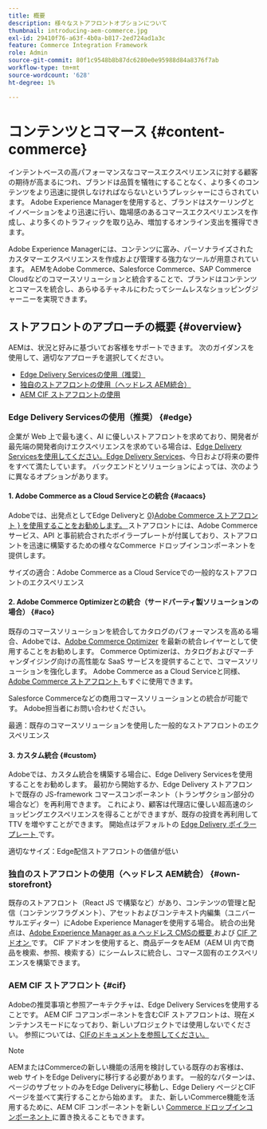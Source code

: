 ```yaml
---
title: 概要
description: 様々なストアフロントオプションについて
thumbnail: introducing-aem-commerce.jpg
exl-id: 29410f76-a63f-4b0a-b817-2ed724ad1a3c
feature: Commerce Integration Framework
role: Admin
source-git-commit: 80f1c9548b8b87dc6280e0e95988d84a8376f7ab
workflow-type: tm+mt
source-wordcount: '628'
ht-degree: 1%

---
```



# コンテンツとコマース {#content-commerce}

インテントベースの高パフォーマンスなコマースエクスペリエンスに対する顧客の期待が高まるにつれ、ブランドは品質を犠牲にすることなく、より多くのコンテンツをより迅速に提供しなければならないというプレッシャーにさらされています。 Adobe Experience Managerを使用すると、ブランドはスケーリングとイノベーションをより迅速に行い、臨場感のあるコマースエクスペリエンスを作成し、より多くのトラフィックを取り込み、増加するオンライン支出を獲得できます。

Adobe Experience Managerには、コンテンツに富み、パーソナライズされたカスタマーエクスペリエンスを作成および管理する強力なツールが用意されています。 AEMをAdobe Commerce、Salesforce Commerce、SAP Commerce Cloudなどのコマースソリューションと統合することで、ブランドはコンテンツとコマースを統合し、あらゆるチャネルにわたってシームレスなショッピングジャーニーを実現できます。

## ストアフロントのアプローチの概要 {#overview}

AEMは、状況と好みに基づいてお客様をサポートできます。 次のガイダンスを使用して、適切なアプローチを選択してください。

* [Edge Delivery Servicesの使用（推奨）](#edge)
* [独自のストアフロントの使用（ヘッドレス AEM統合）](#own-storefront)
* [AEM CIF ストアフロントの使用](#cif)

### Edge Delivery Servicesの使用（推奨） {#edge}

企業が Web 上で最も速く、AI に優しいストアフロントを求めており、開発者が最先端の開発者向けエクスペリエンスを求めている場合は、[Edge Delivery Servicesを使用してください。Edge Delivery Services](../edge/overview.md)、今日および将来の要件をすべて満たしています。 バックエンドとソリューションによっては、次のように異なるオプションがあります。

#### &#x200B;1. Adobe Commerce as a Cloud Serviceとの統合 {#acaacs}

Adobeでは、出発点としてEdge Deliveryと [0}Adobe Commerce ストアフロント } を使用することをお勧めします。 ](https://experienceleague.adobe.com/developer/commerce/storefront/)ストアフロントには、Adobe Commerce サービス、API と事前統合されたボイラープレートが付属しており、ストアフロントを迅速に構築するための様々なCommerce ドロップインコンポーネントを提供します。

サイズの適合：Adobe Commerce as a Cloud Serviceでの一般的なストアフロントのエクスペリエンス

#### &#x200B;2. Adobe Commerce Optimizerとの統合（サードパーティ製ソリューションの場合） {#aco}

既存のコマースソリューションを統合してカタログのパフォーマンスを高める場合、Adobeでは、[Adobe Commerce Optimizer](https://experienceleague.adobe.com/en/docs/commerce-learn/tutorials/adobe-commerce-optimizer/overview) を最新の統合レイヤーとして使用することをお勧めします。 Commerce Optimizerは、カタログおよびマーチャンダイジング向けの高性能な SaaS サービスを提供することで、コマースソリューションを強化します。 Adobe Commerce as a Cloud Serviceと同様、[Adobe Commerce ストアフロント ](https://experienceleague.adobe.com/developer/commerce/storefront/) もすぐに使用できます。

Salesforce Commerceなどの商用コマースソリューションとの統合が可能です。 Adobe担当者にお問い合わせください。

最適：既存のコマースソリューションを使用した一般的なストアフロントのエクスペリエンス

#### &#x200B;3. カスタム統合 {#custom}

Adobeでは、カスタム統合を構築する場合に、Edge Delivery Servicesを使用することをお勧めします。 最初から開始するか、Edge Delivery ストアフロントで既存の JS-framework コマースコンポーネント（トランザクション部分の場合など）を再利用できます。 これにより、顧客は代理店に優しい超高速のショッピングエクスペリエンスを得ることができますが、既存の投資を再利用して TTV を増やすことができます。 開始点はデフォルトの [Edge Delivery ボイラープレート ](https://www.aem.live/developer/tutorial) です。

適切なサイズ：Edge配信ストアフロントの価値が低い

### 独自のストアフロントの使用（ヘッドレス AEM統合） {#own-storefront}

既存のストアフロント（React JS で構築など）があり、コンテンツの管理と配信（コンテンツフラグメント）、アセットおよびコンテキスト内編集（ユニバーサルエディター）にAdobe Experience Managerを使用する場合。 統合の出発点は、[Adobe Experience Manager as a ヘッドレス CMSの概要 ](https://experienceleague.adobe.com/en/docs/experience-manager-cloud-service/content/headless/introduction) および [CIF アドオン ](https://experienceleague.adobe.com/en/docs/experience-manager-cloud-service/content/content-and-commerce/storefront/authoring/enrich-product-associated-content) です。 CIF アドオンを使用すると、商品データをAEM（AEM UI 内で商品を検索、参照、検索する）にシームレスに統合し、コマース固有のエクスペリエンスを構築できます。

### AEM CIF ストアフロント {#cif}

Adobeの推奨事項と参照アーキテクチャは、Edge Delivery Servicesを使用することです。 AEM CIF コアコンポーネントを含むCIF ストアフロントは、現在メンテナンスモードになっており、新しいプロジェクトでは使用しないでください。 参照については、[CIFのドキュメントを参照してください。](/help/commerce-cloud/cif-storefront/introduction.md)

>[!NOTE]
>
>AEMまたはCommerceの新しい機能の活用を検討している既存のお客様は、web サイトをEdge Deliveryに移行する必要があります。 一般的なパターンは、ページのサブセットのみをEdge Deliveryに移動し、Edge Deliery ページとCIF ページを並べて実行することから始めます。 また、新しいCommerce機能を活用するために、AEM CIF コンポーネントを新しい [Commerce ドロップインコンポーネント ](https://experienceleague.adobe.com/developer/commerce/storefront/dropins/all/introduction/) に置き換えることもできます。

